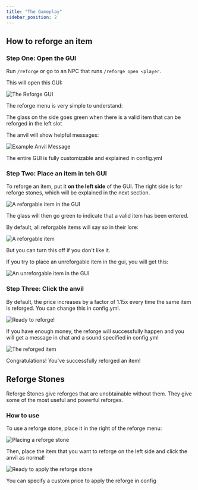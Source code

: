 ```yaml
---
title: "The Gameplay"
sidebar_position: 2
---
```


## How to reforge an item

### Step One: Open the GUI

Run `/reforge` or go to an NPC that runs `/reforge open <player`.

This will open this GUI:

![The Reforge GUI](https://1192817931-files.gitbook.io/~/files/v0/b/gitbook-x-prod.appspot.com/o/spaces%2FXwJPPRqRpT7b0ZXxU13J%2Fuploads%2FlvfpCSUXO0yiSJxA0bAb%2Fimage.png?alt=media&token=58de1d6d-1867-4f0e-b50c-7494de004a1a)

The reforge menu is very simple to understand:

The glass on the side goes green when there is a valid item that can be reforged in the left slot

The anvil will show helpful messages:

![Example Anvil Message](https://1192817931-files.gitbook.io/~/files/v0/b/gitbook-x-prod.appspot.com/o/spaces%2FXwJPPRqRpT7b0ZXxU13J%2Fuploads%2Fh0JHN2nC2IVnkLB6zn9P%2Fimage%20(1).png?alt=media&token=4a00777d-1e48-4bb4-903e-591602282674)

The entire GUI is fully customizable and explained in config.yml

### Step Two: Place an item in teh GUI

To reforge an item, put it **on the left side** of the GUI. The right side is for reforge stones, which will be explained in the next section.

![A reforgable item in the GUI](https://1192817931-files.gitbook.io/~/files/v0/b/gitbook-x-prod.appspot.com/o/spaces%2FXwJPPRqRpT7b0ZXxU13J%2Fuploads%2Fwy8QgD9c50a9urJaGpBP%2Fimage%20(2).png?alt=media&token=aafd69fd-7997-4cdf-9dd1-5530b3874225)

The glass will then go green to indicate that a valid item has been entered.

By default, all reforgable items will say so in their lore:

![A reforgable item](https://1192817931-files.gitbook.io/~/files/v0/b/gitbook-x-prod.appspot.com/o/spaces%2FXwJPPRqRpT7b0ZXxU13J%2Fuploads%2FNh4WLTzUgau5kuhXzPgl%2Fimage%20(3).png?alt=media&token=840da5a5-7de0-4df6-9301-abe44fdacdcf)

But you can turn this off if you don't like it.

If you try to place an unreforgable item in the gui, you will get this:

![An unreforgable item in the GUI](https://1192817931-files.gitbook.io/~/files/v0/b/gitbook-x-prod.appspot.com/o/spaces%2FXwJPPRqRpT7b0ZXxU13J%2Fuploads%2FH4hVtO52m9cH4HsDpEh5%2Fimage%20(4).png?alt=media&token=b7353bed-7a1b-4b50-ab76-cf741e0af2fd)

### Step Three: Click the anvil

By default, the price increases by a factor of 1.15x every time the same item is reforged. You can change this in config.yml.

![Ready to reforge!](https://1192817931-files.gitbook.io/~/files/v0/b/gitbook-x-prod.appspot.com/o/spaces%2FXwJPPRqRpT7b0ZXxU13J%2Fuploads%2FuoWrAAprorYkC4KPj4MG%2Fimage%20(5).png?alt=media&token=9839630b-6532-4a5c-8935-2c2d4faae642)

If you have enough money, the reforge will successfully happen and you will get a message in chat and a sound specified in config.yml

![The reforged item](https://1192817931-files.gitbook.io/~/files/v0/b/gitbook-x-prod.appspot.com/o/spaces%2FXwJPPRqRpT7b0ZXxU13J%2Fuploads%2FVZbcZxSblGO9rWnOD8pL%2FScreenshot%202021-10-02%20at%2013.18.31.png?alt=media&token=1b2824e3-0ff4-468e-b978-a885a5e4eb44)

Congratulations! You've successfully reforged an item!

## Reforge Stones

Reforge Stones give reforges that are unobtainable without them. They give some of the most useful and powerful reforges.

### How to use

To use a reforge stone, place it in the right of the reforge menu:

![Placing a reforge stone](https://1192817931-files.gitbook.io/~/files/v0/b/gitbook-x-prod.appspot.com/o/spaces%2FXwJPPRqRpT7b0ZXxU13J%2Fuploads%2Fse1a7CtmPfkLOQIkGTey%2Fimage%20(6).png?alt=media&token=011043cc-4aa9-42bd-be9f-558eb7ee3396)

Then, place the item that you want to reforge on the left side and click the anvil as normal!

![Ready to apply the reforge stone](https://1192817931-files.gitbook.io/~/files/v0/b/gitbook-x-prod.appspot.com/o/spaces%2FXwJPPRqRpT7b0ZXxU13J%2Fuploads%2Fr8fC7r1ydc5cA7U9bJIy%2Fimage%20(7).png?alt=media&token=42ea54d9-2bbd-4d9a-9019-079346da7ec7)

You can specify a custom price to apply the reforge in config